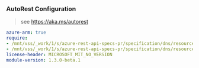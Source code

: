 ### AutoRest Configuration

> see https://aka.ms/autorest

``` yaml
azure-arm: true
require:
- /mnt/vss/_work/1/s/azure-rest-api-specs-pr/specification/dns/resource-manager/readme.md
- /mnt/vss/_work/1/s/azure-rest-api-specs-pr/specification/dns/resource-manager/readme.go.md
license-header: MICROSOFT_MIT_NO_VERSION
module-version: 1.3.0-beta.1

```